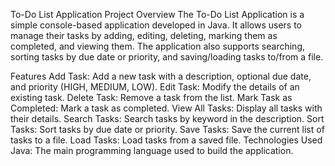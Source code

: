 To-Do List Application
Project Overview
The To-Do List Application is a simple console-based application developed in Java. It allows users to manage their tasks by adding, editing, deleting, marking them as completed, and viewing them. The application also supports searching, sorting tasks by due date or priority, and saving/loading tasks to/from a file.

Features
Add Task: Add a new task with a description, optional due date, and priority (HIGH, MEDIUM, LOW).
Edit Task: Modify the details of an existing task.
Delete Task: Remove a task from the list.
Mark Task as Completed: Mark a task as completed.
View All Tasks: Display all tasks with their details.
Search Tasks: Search tasks by keyword in the description.
Sort Tasks: Sort tasks by due date or priority.
Save Tasks: Save the current list of tasks to a file.
Load Tasks: Load tasks from a saved file.
Technologies Used
Java: The main programming language used to build the application.
